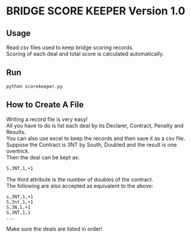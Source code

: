 # BRIDGE SCORE KEEPER Version 1.0

## Usage
Read csv files used to keep bridge scoring records.<br>
Scoring of each deal and total score is calculated automatically.

## Run 
```
python scorekeeper.py
```

## How to Create A File
Writing a record file is very easy! <br>
All you have to do is list each deal by its Declarer, Contract, Penalty and Results.<br>
You can also use excel to keep the records and then save it as a csv file.<br>
Suppose the Contract is 3NT by South, Doubled and the result is one overtrick.<br>
Then the deal can be kept as:
```
S,3NT,1,+1
```
The third attribute is the number of doubles of the contract.<br>
The following are also accepted as equivalent to the above:<br>
```
s,3NT,1,+1
S,3nt,1,+1
S,3N,1,+1
S,3NT,1,1
...
```
Make sure the deals are listed in order!


